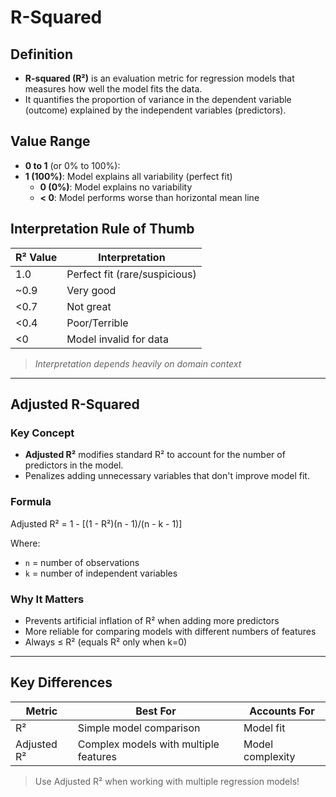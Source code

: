 # **R-Squared**

## Definition
- **R-squared (R²)** is an evaluation metric for regression models that measures how well the model fits the data.
- It quantifies the proportion of variance in the dependent variable (outcome) explained by the independent variables (predictors).

## Value Range
- **0 to 1** (or 0% to 100%):
- **1 (100%)**: Model explains all variability (perfect fit)
  - **0 (0%)**: Model explains no variability
  - **< 0**: Model performs worse than horizontal mean line

## Interpretation Rule of Thumb
| R² Value      | Interpretation       |
|---------------|----------------------|
| 1.0           | Perfect fit (rare/suspicious) |
| ~0.9          | Very good            |
| <0.7          | Not great            |
| <0.4          | Poor/Terrible        |
| <0            | Model invalid for data |

> *Interpretation depends heavily on domain context*

---

## **Adjusted R-Squared**
### Key Concept
- **Adjusted R²** modifies standard R² to account for the number of predictors in the model.
- Penalizes adding unnecessary variables that don't improve model fit.

### Formula
Adjusted R² = 1 - [(1 - R²)(n - 1)/(n - k - 1)]


Where:
- `n` = number of observations
- `k` = number of independent variables

### Why It Matters
- Prevents artificial inflation of R² when adding more predictors
- More reliable for comparing models with different numbers of features
- Always ≤ R² (equals R² only when k=0)

---

## Key Differences
| Metric          | Best For                          | Accounts For |
|-----------------|-----------------------------------|--------------|
| R²              | Simple model comparison           | Model fit    |
| Adjusted R²     | Complex models with multiple features | Model complexity |

> Use Adjusted R² when working with multiple regression models!

